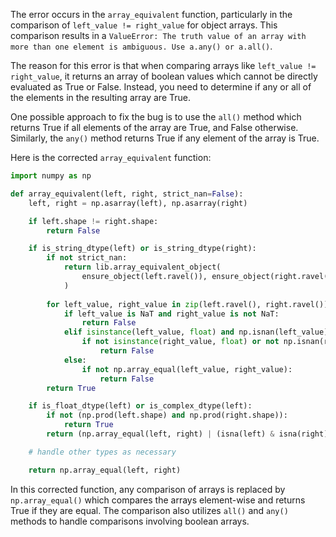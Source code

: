 The error occurs in the `array_equivalent` function, particularly in the comparison of `left_value != right_value` for object arrays. This comparison results in a `ValueError: The truth value of an array with more than one element is ambiguous. Use a.any() or a.all()`.

The reason for this error is that when comparing arrays like `left_value != right_value`, it returns an array of boolean values which cannot be directly evaluated as True or False. Instead, you need to determine if any or all of the elements in the resulting array are True.

One possible approach to fix the bug is to use the `all()` method which returns True if all elements of the array are True, and False otherwise. Similarly, the `any()` method returns True if any element of the array is True.

Here is the corrected `array_equivalent` function:

```python
import numpy as np

def array_equivalent(left, right, strict_nan=False):
    left, right = np.asarray(left), np.asarray(right)

    if left.shape != right.shape:
        return False

    if is_string_dtype(left) or is_string_dtype(right):
        if not strict_nan:
            return lib.array_equivalent_object(
                ensure_object(left.ravel()), ensure_object(right.ravel())
            )
        
        for left_value, right_value in zip(left.ravel(), right.ravel()):
            if left_value is NaT and right_value is not NaT:
                return False
            elif isinstance(left_value, float) and np.isnan(left_value):
                if not isinstance(right_value, float) or not np.isnan(right_value):
                    return False
            else:
                if not np.array_equal(left_value, right_value):
                    return False
        return True

    if is_float_dtype(left) or is_complex_dtype(left):
        if not (np.prod(left.shape) and np.prod(right.shape)):
            return True
        return (np.array_equal(left, right) | (isna(left) & isna(right))).all()

    # handle other types as necessary

    return np.array_equal(left, right)
```

In this corrected function, any comparison of arrays is replaced by `np.array_equal()` which compares the arrays element-wise and returns True if they are equal. The comparison also utilizes `all()` and `any()` methods to handle comparisons involving boolean arrays.